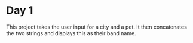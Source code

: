 # Day 1
This project takes the user input for a city and a pet. It then concatenates the two strings and displays this as their band name.
